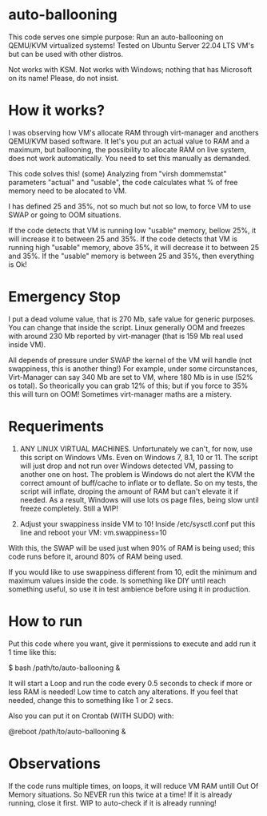 # auto-ballooning

This code serves one simple purpose: 
Run an auto-ballooning on QEMU/KVM virtualized systems!
Tested on Ubuntu Server 22.04 LTS VM's but can be used with other distros.

Not works with KSM.
Not works with Windows; nothing that has Microsoft on its name! Please, do not insist.

# How it works?

I was observing how VM's allocate RAM through virt-manager and anothers QEMU/KVM based software.
It let's you put an actual value to RAM and a maximum, but ballooning, the possibility to allocate RAM on live system, does not work automatically.
You need to set this manually as demanded.

This code solves this! (some)
Analyzing from "virsh dommemstat" parameters "actual" and "usable", the code calculates what % of free memory need to be alocated to VM.

I has defined 25 and 35%, not so much but not so low, to force VM to use SWAP or going to OOM situations.

If the code detects that VM is running low "usable" memory, bellow 25%, it will increase it to between 25 and 35%.
If the code detects that VM is running high "usable" memory, above 35%, it will decrease it to between 25 and 35%.
If the "usable" memory is between 25 and 35%, then everything is Ok!

# Emergency Stop

I put a dead volume value, that is 270 Mb, safe value for generic purposes. You can change that inside the script.
Linux generally OOM and freezes with around 230 Mb reported by virt-manager (that is 159 Mb real used inside VM).

All depends of pressure under SWAP the kernel of the VM will handle (not swappiness, this is another thing!)
For example, under some circunstances, Virt-Manager can say 340 Mb are set to VM, where 180 Mb is in use (52% os total).
So theorically you can grab 12% of this; but if you force to 35% this will turn on OOM! Sometimes virt-manager maths are a mistery.

# Requeriments

1) ANY LINUX VIRTUAL MACHINES.
Unfortunately we can't, for now, use this script on Windows VMs. Even on Windows 7, 8.1, 10 or 11.
The script will just drop and not run over Windows detected VM, passing to another one on host.
The problem is Windows do not alert the KVM the correct amount of buff/cache to inflate or to deflate.
So on my tests, the script will inflate, droping the amount of RAM but can't elevate it if needed. 
As a result, Windows will use lots os page files, being slow until freeze completely.
Still a WIP!

2) Adjust your swappiness inside VM to 10!
Inside /etc/sysctl.conf put this line and reboot your VM:
vm.swappiness=10

With this, the SWAP will be used just when 90% of RAM is being used; this code runs before it, around 80% of RAM being used.

If you would like to use swappiness different from 10, edit the minimum and maximum values inside the code.
Is something like DIY until reach something useful, so use it in test ambience before using it in production.

# How to run

Put this code where you want, give it permissions to execute and add run it 1 time like this:

$ bash /path/to/auto-ballooning &

It will start a Loop and run the code every 0.5 seconds to check if more or less RAM is needed!
Low time to catch any alterations. If you feel that needed, change this to something like 1 or 2 secs.

Also you can put it on Crontab (WITH SUDO) with:

@reboot /path/to/auto-ballooning &

# Observations

If the code runs multiple times, on loops, it will reduce VM RAM untill Out Of Memory situations.
So NEVER run this twice at a time! If it is already running, close it first.
WIP to auto-check if it is already running!
